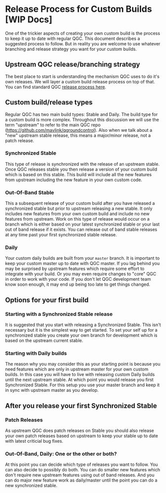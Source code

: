 # Release Process for Custom Builds [WIP Docs]

One of the trickier aspects of creating your own custom build is the process to keep it up to date with regular QGC. This document describes a suggested process to follow. But in reality you are welcome to use whatever branching and release strategy you want for your custom builds.

## Upstream QGC release/branching strategy

The best place to start is understanding the mechanism QGC uses to do it's own releases. We will layer a custom build release process on top of that. You can find standard QGC [release process here](../release_branching_process.md).

## Custom build/release types

Regular QGC has two main build types: Stable and Daily. The build type for a custom build is more complex. Throughout this discussion we will use the term "upstream" to refer to the main QGC repo (https://github.com/mavlink/qgroundcontrol). Also when we talk about a "new" upstream stable release, this means a major/minor release, not a patch release.

### Synchronized Stable

This type of release is synchronized with the release of an upstream stable. Once QGC releases stable you then release a version of your custom build which is based on this stable. This build will include all the new features from upstream including the new feature in your own custom code.

### Out-Of-Band Stable

This a subsequent release of your custom build after you have released a synchronized stable but prior to upstream releasing a new stable. It only includes new features from your own custom build and include no new features from upstream. Work on this type of release would occur on a branch which is either based on your latest synchronized stable or your last out of band release if it exists. You can release out of band stable releases at any time past your first synchronized stable release.

### Daily

Your custom daily builds are built from your `master` branch. It is important to keep your custom master up to date with QGC master. If you lag behind you may be surprised by upstream features which require some effort to integrate with your build. Or you may even require changes to "core" QGC in order to work with your code. If you don't let QGC development team know soon enough, it may end up being too late to get things changed.

## Options for your first build

### Starting with a Synchronized Stable release

It is suggested that you start with releasing a Synchronized Stable. This isn't necessary but it is the simplest way to get started. To set your self up for a synchronized stable you create your own branch for development which is based on the upstream current stable.

### Starting with Daily builds

The reason why you may consider this as your starting point is because you need features which are only in upstream master for your own custom builds. In this case you will have to live with releasing custom Daily builds until the next upstream stable. At which point you would release you first Synchronized Stable. For this setup you use your master branch and keep it in sync with upstream master as you develop.

## After you release your first Synchronized Stable

### Patch Releases

As upstream QGC does patch releases on Stable you should also release your own patch releases based on upstream to keep your stable up to date with latest criticial bug fixes.

### Out-Of-Band, Daily: One or the other or both?

At this point you can decide which type of releases you want to follow. You can also decide to possibly do both. You can do smaller new features which don't require new upstream features using out of band releases. And you can do major new feature work as daily/master until the point you can do a new synchronized stable.
